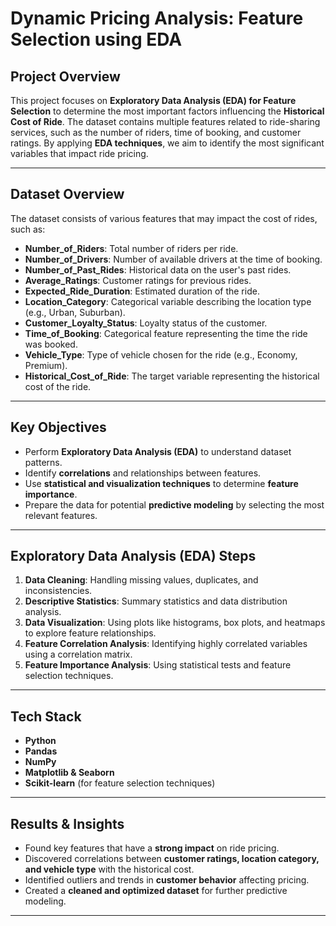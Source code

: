 # Dynamic Pricing Analysis: Feature Selection using EDA  

## Project Overview  
This project focuses on **Exploratory Data Analysis (EDA) for Feature Selection** to determine the most important factors influencing the **Historical Cost of Ride**. The dataset contains multiple features related to ride-sharing services, such as the number of riders, time of booking, and customer ratings. By applying **EDA techniques**, we aim to identify the most significant variables that impact ride pricing.  

---

## Dataset Overview  
The dataset consists of various features that may impact the cost of rides, such as:  

- **Number_of_Riders**: Total number of riders per ride.  
- **Number_of_Drivers**: Number of available drivers at the time of booking.  
- **Number_of_Past_Rides**: Historical data on the user's past rides.  
- **Average_Ratings**: Customer ratings for previous rides.  
- **Expected_Ride_Duration**: Estimated duration of the ride.  
- **Location_Category**: Categorical variable describing the location type (e.g., Urban, Suburban).  
- **Customer_Loyalty_Status**: Loyalty status of the customer.  
- **Time_of_Booking**: Categorical feature representing the time the ride was booked.  
- **Vehicle_Type**: Type of vehicle chosen for the ride (e.g., Economy, Premium).  
- **Historical_Cost_of_Ride**: The target variable representing the historical cost of the ride.  

---

## Key Objectives  
- Perform **Exploratory Data Analysis (EDA)** to understand dataset patterns.  
- Identify **correlations** and relationships between features.  
- Use **statistical and visualization techniques** to determine **feature importance**.  
- Prepare the data for potential **predictive modeling** by selecting the most relevant features.  

---

## Exploratory Data Analysis (EDA) Steps  
1. **Data Cleaning**: Handling missing values, duplicates, and inconsistencies.  
2. **Descriptive Statistics**: Summary statistics and data distribution analysis.  
3. **Data Visualization**: Using plots like histograms, box plots, and heatmaps to explore feature relationships.  
4. **Feature Correlation Analysis**: Identifying highly correlated variables using a correlation matrix.  
5. **Feature Importance Analysis**: Using statistical tests and feature selection techniques.  

---

## Tech Stack  
- **Python**  
- **Pandas**   
- **NumPy**   
- **Matplotlib & Seaborn** 
- **Scikit-learn** (for feature selection techniques)  

---

## Results & Insights  
- Found key features that have a **strong impact** on ride pricing.  
- Discovered correlations between **customer ratings, location category, and vehicle type** with the historical cost.  
- Identified outliers and trends in **customer behavior** affecting pricing.  
- Created a **cleaned and optimized dataset** for further predictive modeling.  

---

